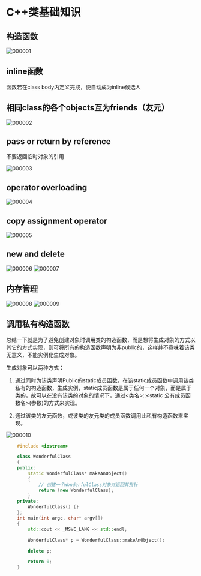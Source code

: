 # C++类基础知识

## 构造函数

![000001](000001.jpg)

## inline函数

函数若在class body内定义完成，便自动成为inline候选人

## 相同class的各个objects互为friends（友元）

![000002](000002.jpg)

## pass or return by reference

不要返回临时对象的引用

![000003](000003.jpg)

## operator overloading

![000004](000004.jpg)

## copy assignment operator

![000005](000005.jpg)

## new and delete

![000006](000006.jpg)
![000007](000007.jpg)

## 内存管理

![000008](000008.jpg)
![000009](000009.jpg)

## 调用私有构造函数

总结一下就是为了避免创建对象时调用类的构造函数，而是想将生成对象的方式以其它的方式实现，则可将所有的构造函数声明为非public的，这样并不意味着该类无意义，不能实例化生成对象。

生成对象可以两种方式：

1. 通过同时为该类声明Public的static成员函数，在该static成员函数中调用该类私有的构造函数，生成实例，static成员函数是属于任何一个对象，而是属于类的，故可以在没有该类的对象的情况下，通过<类名>::<static 公有成员函数名>(参数)的方式来实现。

2. 通过该类的友元函数，或该类的友元类的成员函数调用此私有构造函数来实现。

![000010](000010.jpg)

```C++
    #include <iostream>

    class WonderfulClass
    {
    public:
        static WonderfulClass* makeAnObject()
        {
            // 创建一个WonderfulClass对象并返回其指针
            return (new WonderfulClass);
        }
    private:
        WonderfulClass() {}
    };
    int main(int argc, char* argv[])
    {
        std::cout << _MSVC_LANG << std::endl;

        WonderfulClass* p = WonderfulClass::makeAnObject();

        delete p;

        return 0;
    }
```
